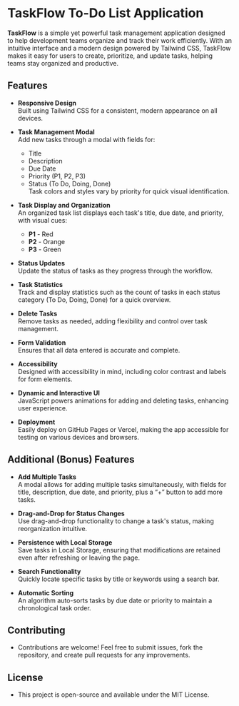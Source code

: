 # TaskFlow To-Do List Application

**TaskFlow** is a simple yet powerful task management application designed to help development teams organize and track their work efficiently. With an intuitive interface and a modern design powered by Tailwind CSS, TaskFlow makes it easy for users to create, prioritize, and update tasks, helping teams stay organized and productive.

## Features

- **Responsive Design**  
  Built using Tailwind CSS for a consistent, modern appearance on all devices.

- **Task Management Modal**  
  Add new tasks through a modal with fields for:
    - Title
    - Description
    - Due Date
    - Priority (P1, P2, P3)
    - Status (To Do, Doing, Done)  
  Task colors and styles vary by priority for quick visual identification.

- **Task Display and Organization**  
  An organized task list displays each task's title, due date, and priority, with visual cues:
    - **P1** - Red
    - **P2** - Orange
    - **P3** - Green

- **Status Updates**  
  Update the status of tasks as they progress through the workflow.

- **Task Statistics**  
  Track and display statistics such as the count of tasks in each status category (To Do, Doing, Done) for a quick overview.

- **Delete Tasks**  
  Remove tasks as needed, adding flexibility and control over task management.

- **Form Validation**  
  Ensures that all data entered is accurate and complete.

- **Accessibility**  
  Designed with accessibility in mind, including color contrast and labels for form elements.

- **Dynamic and Interactive UI**  
  JavaScript powers animations for adding and deleting tasks, enhancing user experience.

- **Deployment**  
  Easily deploy on GitHub Pages or Vercel, making the app accessible for testing on various devices and browsers.

## Additional (Bonus) Features

- **Add Multiple Tasks**  
  A modal allows for adding multiple tasks simultaneously, with fields for title, description, due date, and priority, plus a “+” button to add more tasks.

- **Drag-and-Drop for Status Changes**  
  Use drag-and-drop functionality to change a task's status, making reorganization intuitive.

- **Persistence with Local Storage**  
  Save tasks in Local Storage, ensuring that modifications are retained even after refreshing or leaving the page.

- **Search Functionality**  
  Quickly locate specific tasks by title or keywords using a search bar.

- **Automatic Sorting**  
  An algorithm auto-sorts tasks by due date or priority to maintain a chronological task order.

## Contributing

- Contributions are welcome! Feel free to submit issues, fork the repository, and create pull requests for any improvements.

## License

- This project is open-source and available under the MIT License.
